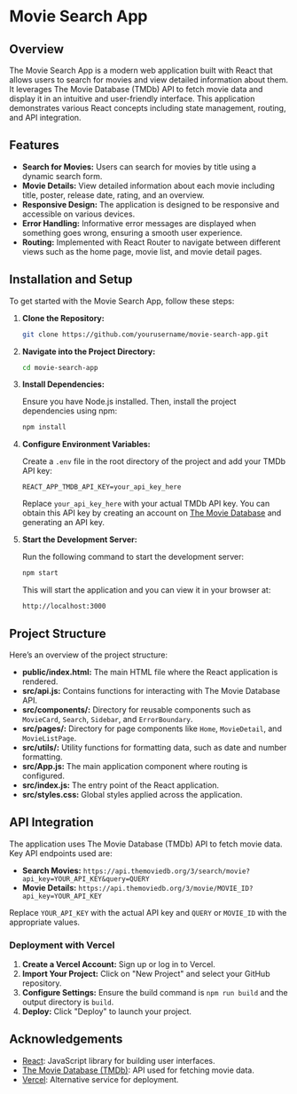 # Movie Search App

## Overview

The Movie Search App is a modern web application built with React that allows users to search for movies and view detailed information about them. It leverages The Movie Database (TMDb) API to fetch movie data and display it in an intuitive and user-friendly interface. This application demonstrates various React concepts including state management, routing, and API integration.

## Features

- **Search for Movies:** Users can search for movies by title using a dynamic search form.
- **Movie Details:** View detailed information about each movie including title, poster, release date, rating, and an overview.
- **Responsive Design:** The application is designed to be responsive and accessible on various devices.
- **Error Handling:** Informative error messages are displayed when something goes wrong, ensuring a smooth user experience.
- **Routing:** Implemented with React Router to navigate between different views such as the home page, movie list, and movie detail pages.

## Installation and Setup

To get started with the Movie Search App, follow these steps:

1. **Clone the Repository:**

    ```bash
    git clone https://github.com/yourusername/movie-search-app.git
    ```

2. **Navigate into the Project Directory:**

    ```bash
    cd movie-search-app
    ```

3. **Install Dependencies:**

    Ensure you have Node.js installed. Then, install the project dependencies using npm:

    ```bash
    npm install
    ```

4. **Configure Environment Variables:**

    Create a `.env` file in the root directory of the project and add your TMDb API key:

    ```plaintext
    REACT_APP_TMDB_API_KEY=your_api_key_here
    ```

    Replace `your_api_key_here` with your actual TMDb API key. You can obtain this API key by creating an account on [The Movie Database](https://www.themoviedb.org/) and generating an API key.

5. **Start the Development Server:**

    Run the following command to start the development server:

    ```bash
    npm start
    ```

    This will start the application and you can view it in your browser at:

    ```
    http://localhost:3000
    ```

## Project Structure

Here’s an overview of the project structure:

- **public/index.html:** The main HTML file where the React application is rendered.
- **src/api.js:** Contains functions for interacting with The Movie Database API.
- **src/components/:** Directory for reusable components such as `MovieCard`, `Search`, `Sidebar`, and `ErrorBoundary`.
- **src/pages/:** Directory for page components like `Home`, `MovieDetail`, and `MovieListPage`.
- **src/utils/:** Utility functions for formatting data, such as date and number formatting.
- **src/App.js:** The main application component where routing is configured.
- **src/index.js:** The entry point of the React application.
- **src/styles.css:** Global styles applied across the application.

## API Integration

The application uses The Movie Database (TMDb) API to fetch movie data. Key API endpoints used are:

- **Search Movies:** `https://api.themoviedb.org/3/search/movie?api_key=YOUR_API_KEY&query=QUERY`
- **Movie Details:** `https://api.themoviedb.org/3/movie/MOVIE_ID?api_key=YOUR_API_KEY`

Replace `YOUR_API_KEY` with the actual API key and `QUERY` or `MOVIE_ID` with the appropriate values.



### Deployment with Vercel

1. **Create a Vercel Account:** Sign up or log in to Vercel.
2. **Import Your Project:** Click on "New Project" and select your GitHub repository.
3. **Configure Settings:** Ensure the build command is `npm run build` and the output directory is `build`.
4. **Deploy:** Click "Deploy" to launch your project.



## Acknowledgements

- [React](https://reactjs.org/): JavaScript library for building user interfaces.
- [The Movie Database (TMDb)](https://www.themoviedb.org/): API used for fetching movie data.
- [Vercel](https://vercel.com/): Alternative service for deployment.


